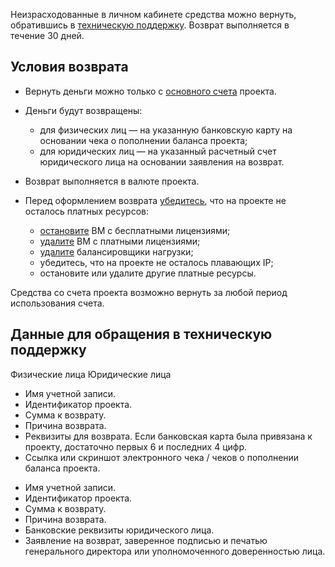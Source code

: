Неизрасходованные в личном кабинете средства можно вернуть, обратившись в [техническую поддержку](/ru/contacts). Возврат выполняется в течение 30 дней.

## Условия возврата

- Вернуть деньги можно только с [основного счета](../../start/balance/) проекта.
- Деньги будут возвращены:

  - для физических лиц — на указанную банковскую карту на основании чека о пополнении баланса проекта;
  - для юридических лиц — на указанный расчетный счет юридического лица на основании заявления на возврат.

- Возврат выполняется в валюте проекта.
- Перед оформлением возврата [убедитесь](../detail/), что на проекте не осталось платных ресурсов:

  - [остановите](/ru/base/iaas/vm-start/manage-vm/vm-state) ВМ с бесплатными лицензиями;
  - [удалите](/ru/base/iaas/vm-start/manage-vm/vm-delete) ВМ с платными лицензиями;
  - [удалите](/ru/networks/vnet/operations/manage-lb#udalenie-balansirovshchika-nagruzki) балансировщики нагрузки;
  - убедитесь, что на проекте не осталось плавающих IP;
  - остановите или удалите другие платные ресурсы.

<info>

Средства со счета проекта возможно вернуть за любой период использования счета.

</info>

## Данные для обращения в техническую поддержку

<tabs>
<tablist>
<tab>Физические лица</tab>
<tab>Юридические лица</tab>
</tablist>
<tabpanel>

- Имя учетной записи.
- Идентификатор проекта.
- Сумма к возврату.
- Причина возврата.
- Реквизиты для возврата. Если банковская карта была привязана к проекту, достаточно первых 6 и последних 4 цифр.
- Ссылка или скриншот электронного чека / чеков о пополнении баланса проекта.

</tabpanel>
<tabpanel>

- Имя учетной записи.
- Идентификатор проекта.
- Сумма к возврату.
- Причина возврата.
- Банковские реквизиты юридического лица.
- Заявление на возврат, заверенное подписью и печатью генерального директора или уполномоченного доверенностью лица.

</tabpanel>
</tabs>
